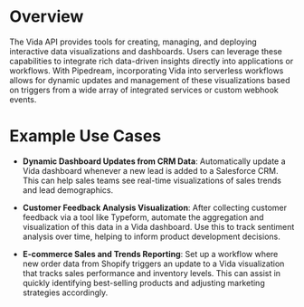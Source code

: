 # Overview

The Vida API provides tools for creating, managing, and deploying interactive data visualizations and dashboards. Users can leverage these capabilities to integrate rich data-driven insights directly into applications or workflows. With Pipedream, incorporating Vida into serverless workflows allows for dynamic updates and management of these visualizations based on triggers from a wide array of integrated services or custom webhook events.

# Example Use Cases

- **Dynamic Dashboard Updates from CRM Data**: Automatically update a Vida dashboard whenever a new lead is added to a Salesforce CRM. This can help sales teams see real-time visualizations of sales trends and lead demographics.

- **Customer Feedback Analysis Visualization**: After collecting customer feedback via a tool like Typeform, automate the aggregation and visualization of this data in a Vida dashboard. Use this to track sentiment analysis over time, helping to inform product development decisions.

- **E-commerce Sales and Trends Reporting**: Set up a workflow where new order data from Shopify triggers an update to a Vida visualization that tracks sales performance and inventory levels. This can assist in quickly identifying best-selling products and adjusting marketing strategies accordingly.
